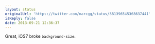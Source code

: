 ```yaml
---
layout: status
originalUrl: 'https://twitter.com/marcgg/status/381396545368637441'
isReply: false
date: 2013-09-21 12:36:37
---
```


Great, iOS7 broke `background-size`.

